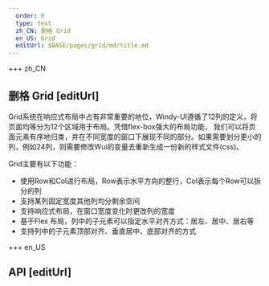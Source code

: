 ```yaml
---   
  order: 0
  type: text
  zh_CN: 删格 Grid
  en_US: Grid
  editUrl: $BASE/pages/grid/md/title.md
---      
```


+++  zh_CN
## 删格 Grid  [editUrl]   
Grid系统在响应式布局中占有非常重要的地位，Windy-UI遵循了12列的定义，将页面均等分为12个区域用于布局。凭借flex-box强大的布局功能，
我们可以将页面元素有序地归类，并在不同宽度的窗口下展现不同的部分。如果需要划分更小的列，例如24列，则需要修改Wui的变量去重新生成一份新的样式文件(css)。
    
Grid主要有以下功能：  

- 使用Row和Col进行布局，Row表示水平方向的整行，Col表示每个Row可以拆分的列  
- 支持某列固定宽度其他列均分剩余空间
- 支持响应式布局，在窗口宽度变化时更改列的宽度    
- 基于Flex 布局，列中的子元素可以指定水平对齐方式：居左、居中、居右等
- 支持列中的子元素顶部对齐、垂直居中、底部对齐的方式

+++ en_US
## API [editUrl]     

